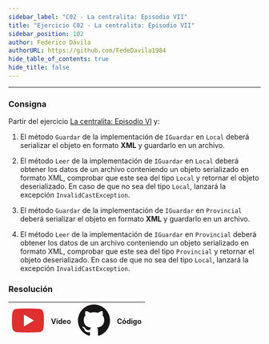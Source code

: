 ```yaml
---
sidebar_label: "C02 - La centralita: Episodio VII"
title: "Ejercicio C02 - La centralita: Episodio VII"
sidebar_position: 102
author: Federico Dávila
authorURL: https://github.com/FedeDavila1984
hide_table_of_contents: true
hide_title: false
---
```

---

### Consigna
Partir del ejercicio [La centralita: Episodio VI](../../14-archivos/Ejercicios/C02-la-centralita-episodio-VI.md) y:

1. El método `Guardar` de la implementación de `IGuardar` en `Local` deberá serializar el objeto en formato **XML** y guardarlo en un archivo.

2. El método `Leer` de la implementación de `IGuardar` en `Local` deberá obtener los datos de un archivo conteniendo un objeto serializado en formato XML, comprobar que este sea del tipo `Local` y retornar el objeto deserializado. En caso de que no sea del tipo `Local`, lanzará la excepción `InvalidCastException`.

3. El método `Guardar` de la implementación de `IGuardar` en `Provincial` deberá serializar el objeto en formato **XML** y guardarlo en un archivo.

4. El método `Leer` de la implementación de `IGuardar` en `Provincial` deberá obtener los datos de un archivo conteniendo un objeto serializado en formato XML, comprobar que este sea del tipo `Provincial` y retornar el objeto deserializado. En caso de que no sea del tipo `Local`, lanzará la excepción `InvalidCastException`.

### Resolución
| ![img](/base/youtube.svg) | Video | ![img](/base/github.svg) | Código |
| :-----------------------: | :---: | :----------------------: | :----: |